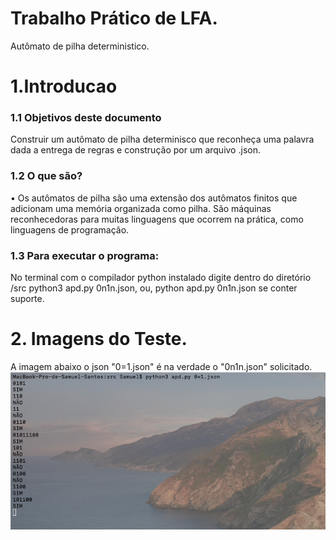 # Trabalho Prático de LFA.
Autômato de pilha deterministico. 

# 1.Introducao
### 1.1 Objetivos deste documento
Construir um autômato de pilha determinisco que reconheça uma palavra dada a 
entrega de regras e construção por um arquivo .json.
### 1.2 O que são?
• Os autômatos de pilha são uma extensão dos autômatos finitos que adicionam 
uma memória organizada como pilha. São máquinas reconhecedoras para muitas linguagens que ocorrem na prática, como linguagens de programação.

### 1.3 Para executar o programa:
No terminal com o compilador python instalado digite dentro do diretório /src
python3 apd.py 0n1n.json, ou, python apd.py 0n1n.json se conter suporte.

# 2. Imagens do Teste.
A imagem abaixo o json "0=1.json" é na verdade o "0n1n.json" solicitado.
![alt text](https://github.com/Samuel1s/APD/blob/main/img/APD-Teste2.png)

